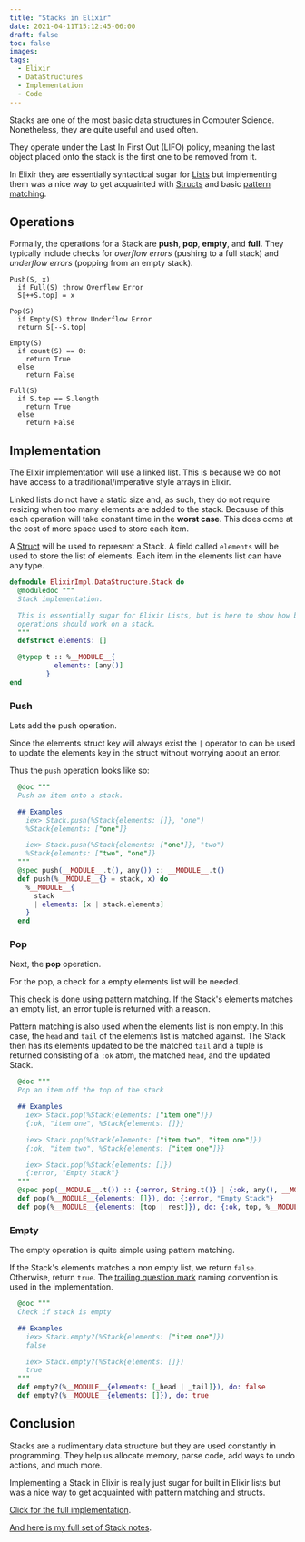 ```yaml
---
title: "Stacks in Elixir"
date: 2021-04-11T15:12:45-06:00
draft: false
toc: false
images:
tags:
  - Elixir
  - DataStructures
  - Implementation
  - Code
---
```

Stacks are one of the most basic data structures in Computer Science.
Nonetheless, they are quite useful and used often.

They operate under the Last In First Out (LIFO) policy, meaning the last object
placed onto the stack is the first one to be removed from it.

In Elixir they are essentially syntactical sugar for
[Lists](https://hexdocs.pm/elixir/List.html) but implementing them was a nice
way to get acquainted with [Structs](https://elixir-lang.org/getting-started/structs.html)
and basic [pattern
matching](https://elixir-lang.org/getting-started/pattern-matching.html).

## Operations
Formally, the operations for a Stack are **push**, **pop**, **empty**, and **full**.
They typically include checks for _overflow errors_ (pushing to a full stack) and
_underflow errors_ (popping from an empty stack).

```
Push(S, x)
  if Full(S) throw Overflow Error
  S[++S.top] = x

Pop(S)
  if Empty(S) throw Underflow Error
  return S[--S.top]

Empty(S)
  if count(S) == 0:
    return True
  else
    return False

Full(S)
  if S.top == S.length
    return True
  else
    return False
```

## Implementation
The Elixir implementation will use a linked list.
This is because we do not have access to a traditional/imperative style arrays in
Elixir.

Linked lists do not have a static size and, as such, they do not require
resizing when too many elements are added to the stack.
Because of this each operation will take constant time in the **worst
case**.
This does come at the cost of more space used to store each item.

A [Struct](https://elixir-lang.org/getting-started/structs.html) will be used to
represent a Stack.
A field called `elements` will be used to store the list of elements.
Each item in the elements list can have any type.


```elixir
defmodule ElixirImpl.DataStructure.Stack do
  @moduledoc """
  Stack implementation.

  This is essentially sugar for Elixir Lists, but is here to show how basic
  operations should work on a stack.
  """
  defstruct elements: []

  @typep t :: %__MODULE__{
           elements: [any()]
         }
end
```

### Push
Lets add the push operation.

Since the elements struct key will always exist the `|` operator to can be
used to update the elements key in the struct without worrying about an error.

Thus the `push` operation looks like so:
```elixir
  @doc """
  Push an item onto a stack.

  ## Examples
    iex> Stack.push(%Stack{elements: []}, "one")
    %Stack{elements: ["one"]}

    iex> Stack.push(%Stack{elements: ["one"]}, "two")
    %Stack{elements: ["two", "one"]}
  """
  @spec push(__MODULE__.t(), any()) :: __MODULE__.t()
  def push(%__MODULE__{} = stack, x) do
    %__MODULE__{
      stack
      | elements: [x | stack.elements]
    }
  end
```

### Pop
Next, the **pop** operation.

For the pop, a check for a empty elements list will be needed.

This check is done using pattern matching.
If the Stack's elements matches an empty list, an error tuple is returned with a
reason.

Pattern matching is also used when the elements list is non empty.
In this case, the `head` and `tail` of the elements list is matched against.
The Stack then has its elements updated to be the matched `tail` and a tuple is
returned consisting of a `:ok` atom, the matched `head`, and the updated Stack.

```elixir
  @doc """
  Pop an item off the top of the stack

  ## Examples
    iex> Stack.pop(%Stack{elements: ["item one"]})
    {:ok, "item one", %Stack{elements: []}}

    iex> Stack.pop(%Stack{elements: ["item two", "item one"]})
    {:ok, "item two", %Stack{elements: ["item one"]}}

    iex> Stack.pop(%Stack{elements: []})
    {:error, "Empty Stack"}
  """
  @spec pop(__MODULE__.t()) :: {:error, String.t()} | {:ok, any(), __MODULE__.t()}
  def pop(%__MODULE__{elements: []}), do: {:error, "Empty Stack"}
  def pop(%__MODULE__{elements: [top | rest]}), do: {:ok, top, %__MODULE__{elements: rest}}
```

### Empty
The empty operation is quite simple using pattern matching.

If the Stack's elements matches a non empty list, we return `false`.
Otherwise, return `true`.
The [trailing question
mark](https://hexdocs.pm/elixir/master/naming-conventions.html#trailing-question-mark-foo)
naming convention is used in the implementation.

```elixir
  @doc """
  Check if stack is empty

  ## Examples
    iex> Stack.empty?(%Stack{elements: ["item one"]})
    false

    iex> Stack.empty?(%Stack{elements: []})
    true
  """
  def empty?(%__MODULE__{elements: [_head | _tail]}), do: false
  def empty?(%__MODULE__{elements: []}), do: true
```

## Conclusion
Stacks are a rudimentary data structure but they are used constantly in
programming.
They help us allocate memory, parse code, add ways to undo actions, and much
more.

Implementing a Stack in Elixir is really just sugar for built in Elixir lists
but was a nice way to get acquainted with pattern matching and structs.

[Click for the full
implementation](https://github.com/SamuelWillis/algorithms/blob/main/elixir/lib/data_structures/stack.ex).

[And here is my full set of Stack
notes](https://github.com/SamuelWillis/algorithms/tree/main/notes/data-structures/stack).
